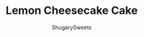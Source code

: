 ---
layout: ../../layouts/MarkdownPostLayout.astro
title: Lemon Cheesecake Cake
author: ShugarySweets
pubDate: 2021-01-13
description: "Can&#x27;t decide between Lemon Cheesecake and Lemon Cake? Layer them together with this amazing Lemon Cheesecake Cake recipe! Two moist layers of lemon cake with a layer of creamy cheesecake. All topped with a buttercream frosting bursting with lemon flavor!"
image_url: https://www.shugarysweets.com/wp-content/uploads/2021/05/lemon-cheesecake-cake-facebook.jpg
tags: ["Cake","American"]
calories: 573
protein: 7
carbohydrates: 90
fats: 22
fiber: 0
ingredients: ["½ cup unsalted butter, softened","1 package (8 oz) cream cheese, softened","5 cups powdered sugar","2 Tablespoons heavy cream","1 lemon, juiced and zested","2 packages (8 oz each) cream cheese, softened","1 cup granulated sugar","¼ teaspoon kosher salt","2 large eggs","¼ cup sour cream","⅓ cup heavy whipping cream","4 large eggs","¾ cup milk","¾ cup unsalted butter, softened","1 ¾ cup granulated sugar","1 teaspoon vanilla extract","1 lemon, zested and juiced","3 cups cake flour","1 Tablespoon baking powder","½ teaspoon kosher salt"]
serves: 16
time: "6 hours"
prepTime: "2 hours"
instructions: ["Whisk together the eggs and ¼ cup of the milk in a small bowl until slightly combined. Set aside.","In a mixing bowl, beat butter, sugar, vanilla, lemon zest, and lemon juice for 2 minutes on medium speed, scraping down the sides of the bowl as needed. Add in dry ingredients and mix until combined. Beat in egg mixture until fully blended.","Add in remaining milk and beat for 3-4 minutes, scraping down the sides of the bowl.","Spray two 9-inch cake pans with baking spray. Pour batter into pans and bake in a 350 degree oven for 26-28 minutes. Remove and cool completely on wire rack.","Prepare the cheesecake layer first. This can be done early in the day, or the night before. If freezing the cheesecake, can be stored 1-2 weeks in the freezer.","Preheat oven to 325 degrees. Using a large roasting pan, add 1 inch of water to the pan. Place it on the lowest rack of the oven! Allow it to preheat in the oven.","Prepare 9-inch springform pan by lining the bottom (inside) with a circle of parchment paper.","Beat cream cheese with granulated sugar for 2-3 minutes until creamy. Add in salt and eggs, one at a time, beating well after each addition.","Beat in sour cream and heavy cream, until light and fluffy (about 2 minutes). Pour into prepared 9-inch springform pan. Place pan in center of preheated oven, with the roasting pan of water on the lowest rack. The cake will not SIT in the water, but still get the benefit of a water bath by being in the oven with it.","Bake cheesecake for 45 minutes. Turn oven off and let cheesecake sit in oven for an additional 30 minutes. Remove and cool completely on counter.","When cooled, remove outside portion of the springform pan and place into the freezer for several hours or overnight. I put it in freezer for about 2 hours. If using within 24 hours, feel free to just refrigerate cheesecake!","Beat butter and cream cheese for 3 minutes using whisk attachment on an electric mixer. Add in powdered sugar, heavy cream, and lemon juice and zest. Beat an additional 4-5 minutes, scraping down the sides of the bowl as needed.","To assemble, place one layer of cake on a cake stand. Add the cheesecake on top (if you're not serving immediately, you can place the frozen cheesecake on top. It will take an hour or so to thaw at room temperature).","Add the second layer of cake then frost the top and side with buttercream.","Store in refrigerator until ready to serve."]
nutrition: ["573 calories","90 grams carbohydrates","124 milligrams cholesterol","22 grams fat","0 grams fiber","7 grams protein","13 grams saturated fat","224 grams sodium","69 grams sugar","0 grams trans fat","7 grams unsaturated fat"]
---